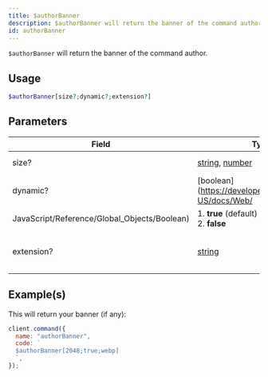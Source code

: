 ```yaml
---
title: $authorBanner
description: $authorBanner will return the banner of the command author.
id: authorBanner
---
```


`$authorBanner` will return the banner of the command author.

## Usage

```php
$authorBanner[size?;dynamic?;extension?]
```

## Parameters

| Field                                        | Type                                                                                                                                                                                                 | Description                       | Required |
| -------------------------------------------- | ---------------------------------------------------------------------------------------------------------------------------------------------------------------------------------------------------- | --------------------------------- | :------: |
| size?                                        | [string](https://developer.mozilla.org/en-US/docs/Web/JavaScript/Reference/Global_Objects/String), [number](https://developer.mozilla.org/en-US/docs/Web/JavaScript/Reference/Global_Objects/Number) | The size of the image             |  false   |
| dynamic?                                     | [boolean](https://developer.mozilla.org/en-US/docs/Web/                                                                                                                                              |
| JavaScript/Reference/Global_Objects/Boolean) | 1. **true** (default) <br /> 2. **false**                                                                                                                                                            | false                             |
| extension?                                   | [string](https://developer.mozilla.org/en-US/docs/Web/JavaScript/Reference/Global_Objects/String)                                                                                                    | The format of the returned image. |  false   |

## Example(s)

This will return your banner (if any):

```javascript
client.command({
  name: "authorBanner",
  code: `
  $authorBanner[2048;true;webp]
  `,
});
```
